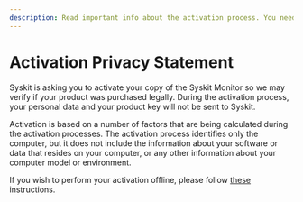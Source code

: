 ```yaml
---
description: Read important info about the activation process. You need to activate your Syskit Monitor so we may verify if your product was purchased legally.
---
```


# Activation Privacy Statement

Syskit is asking you to activate your copy of the Syskit Monitor so we may verify if your product was purchased legally. During the activation process, your personal data and your product key will not be sent to Syskit.

Activation is based on a number of factors that are being calculated during the activation processes. The activation process identifies only the computer, but it does not include the information about your software or data that resides on your computer, or any other information about your computer model or environment.

If you wish to perform your activation offline, please follow [these](online-offline-activation.md) instructions.

